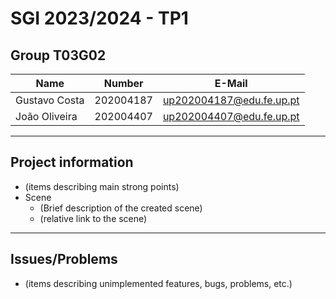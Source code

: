 # SGI 2023/2024 - TP1

## Group T03G02
| Name             | Number    | E-Mail             |
| ---------------- | --------- | ------------------ |
| Gustavo Costa         | 202004187 | up202004187@edu.fe.up.pt                |
| João Oliveira         | 202004407 | up202004407@edu.fe.up.pt               |

----
## Project information

- (items describing main strong points)
- Scene
  - (Brief description of the created scene)
  - (relative link to the scene)
----
## Issues/Problems

- (items describing unimplemented features, bugs, problems, etc.)
